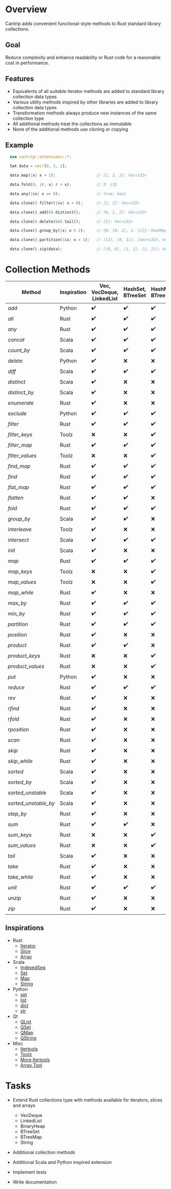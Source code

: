 # Overview

Cantrip adds convenient functional-style methods to Rust standard library collections.

## Goal

Reduce complexity and enhance readability or Rust code for a reasonable cost in performance.

## Features

* Equivalents of all suitable iterator methods are added to standard library collection data types
* Various utility methods inspired by other libraries are added to library collection data types
* Transformation methods always produce new instances of the same collection type
* All additional methods treat the collections as immutable
* None of the additional methods use cloning or copying

## Example

```rust
  use cantrip::extensions::*;

  let data = vec![0, 1, 2];

  data.map(|x| x + 1);                  // [1, 2, 3]: Vec<i32>

  data.fold(0, |r, x| r + x);           // 3: i32

  data.any(|&x| x == 0);                // true: bool

  data.clone().filter(|&x| x > 0);      // [1, 2]: Vec<i32>

  data.clone().add(0).distinct();       // [0, 1, 2]: Vec<i32>

  data.clone().delete(&0).tail();       // [2]: Vec<i32>

  data.clone().group_by(|x| x % 2);     // {0: [0, 2], 1: [1]}: HashMap<i32, Vec<i32>>

  data.clone().partition(|&x| x > 1);   // ([2], [0, 1]): (Vec<i32>, Vec<i32>)

  data.clone().zip(data);               // [(0, 0), (1, 1), (2, 2)]: Vec<(i32, i32)>
```


# Collection Methods

| Method               | Inspiration | Vec, VecDeque, LinkedList | HashSet, BTreeSet  | HashMap, BTreeMap  | Slice              |
|----------------------|-------------|---------------------------|--------------------|--------------------|--------------------|
| *add*                | Python      | :heavy_check_mark:        | :heavy_check_mark: | :heavy_check_mark: | :x:                |
| *all*                | Rust        | :heavy_check_mark:        | :heavy_check_mark: | :heavy_check_mark: | :heavy_check_mark: |
| *any*                | Rust        | :heavy_check_mark:        | :heavy_check_mark: | :heavy_check_mark: | :heavy_check_mark: |
| *concat*             | Scala       | :heavy_check_mark:        | :heavy_check_mark: | :heavy_check_mark: | :x:                |
| *count_by*           | Scala       | :heavy_check_mark:        | :heavy_check_mark: | :heavy_check_mark: | :heavy_check_mark: |
| *delete*             | Python      | :heavy_check_mark:        | :x:                | :x:                | :x:                |
| *diff*               | Scala       | :heavy_check_mark:        | :heavy_check_mark: | :heavy_check_mark: | :x:                |
| *distinct*           | Scala       | :heavy_check_mark:        | :x:                | :x:                | :x:                |
| *distinct_by*        | Scala       | :heavy_check_mark:        | :x:                | :x:                | :x:                |
| *enumerate*          | Rust        | :heavy_check_mark:        | :x:                | :x:                | :x:                |
| *exclude*            | Python      | :heavy_check_mark:        | :heavy_check_mark: | :heavy_check_mark: | :x:                |
| *filter*             | Rust        | :heavy_check_mark:        | :heavy_check_mark: | :heavy_check_mark: | :x:                |
| *filter_keys*        | Toolz       | :x:                       | :x:                | :heavy_check_mark: | :x:                |
| *filter_map*         | Rust        | :heavy_check_mark:        | :heavy_check_mark: | :heavy_check_mark: | :x:                |
| *filter_values*      | Toolz       | :x:                       | :x:                | :heavy_check_mark: | :x:                |
| *find_map*           | Rust        | :heavy_check_mark:        | :heavy_check_mark: | :heavy_check_mark: | :x:                |
| *find*               | Rust        | :heavy_check_mark:        | :heavy_check_mark: | :heavy_check_mark: | :heavy_check_mark: |
| *flat_map*           | Rust        | :heavy_check_mark:        | :heavy_check_mark: | :heavy_check_mark: | :x:                |
| *flatten*            | Rust        | :heavy_check_mark:        | :heavy_check_mark: | :x:                | :x:                |
| *fold*               | Rust        | :heavy_check_mark:        | :heavy_check_mark: | :heavy_check_mark: | :heavy_check_mark: |
| *group_by*           | Scala       | :heavy_check_mark:        | :heavy_check_mark: | :x:                | :x:                |
| *interleave*         | Toolz       | :heavy_check_mark:        | :x:                | :x:                | :x:                |
| *intersect*          | Scala       | :heavy_check_mark:        | :heavy_check_mark: | :heavy_check_mark: | :x:                |
| *init*               | Scala       | :heavy_check_mark:        | :x:                | :x:                | :heavy_check_mark: |
| *map*                | Rust        | :heavy_check_mark:        | :heavy_check_mark: | :heavy_check_mark: | :x:                |
| *map_keys*           | Toolz       | :x:                       | :x:                | :heavy_check_mark: | :x:                |
| *map_values*         | Toolz       | :x:                       | :x:                | :heavy_check_mark: | :x:                |
| *map_while*          | Rust        | :heavy_check_mark:        | :x:                | :x:                | :x:                |
| *max_by*             | Rust        | :heavy_check_mark:        | :heavy_check_mark: | :heavy_check_mark: | :heavy_check_mark: |
| *min_by*             | Rust        | :heavy_check_mark:        | :heavy_check_mark: | :heavy_check_mark: | :heavy_check_mark: |
| *partition*          | Rust        | :heavy_check_mark:        | :heavy_check_mark: | :heavy_check_mark: | :x:                |
| *position*           | Rust        | :heavy_check_mark:        | :x:                | :x:                | :heavy_check_mark: |
| *product*            | Rust        | :heavy_check_mark:        | :heavy_check_mark: | :x:                | :x:                |
| *product_keys*       | Rust        | :x:                       | :x:                | :heavy_check_mark: | :x:                |
| *product_values*     | Rust        | :x:                       | :x:                | :heavy_check_mark: | :x:                |
| *put*                | Python      | :heavy_check_mark:        | :x:                | :x:                | :x:                |
| *reduce*             | Rust        | :heavy_check_mark:        | :heavy_check_mark: | :heavy_check_mark: | :heavy_check_mark: |
| *rev*                | Rust        | :heavy_check_mark:        | :x:                | :x:                | :x:                |
| *rfind*              | Rust        | :heavy_check_mark:        | :x:                | :x:                | :heavy_check_mark: |
| *rfold*              | Rust        | :heavy_check_mark:        | :x:                | :x:                | :heavy_check_mark: |
| *rposition*          | Rust        | :heavy_check_mark:        | :x:                | :x:                | :heavy_check_mark: |
| *scan*               | Rust        | :heavy_check_mark:        | :x:                | :x:                | :x:                |
| *skip*               | Rust        | :heavy_check_mark:        | :x:                | :x:                | :x:                |
| *skip_while*         | Rust        | :heavy_check_mark:        | :x:                | :x:                | :heavy_check_mark: |
| *sorted*             | Scala       | :heavy_check_mark:        | :x:                | :x:                | :x:                |
| *sorted_by*          | Scala       | :heavy_check_mark:        | :x:                | :x:                | :x:                |
| *sorted_unstable*    | Scala       | :heavy_check_mark:        | :x:                | :x:                | :x:                |
| *sorted_unstable_by* | Scala       | :heavy_check_mark:        | :x:                | :x:                | :x:                |
| *step_by*            | Rust        | :heavy_check_mark:        | :x:                | :x:                | :x:                |
| *sum*                | Rust        | :heavy_check_mark:        | :heavy_check_mark: | :x:                | :x:                |
| *sum_keys*           | Rust        | :x:                       | :x:                | :heavy_check_mark: | :x:                |
| *sum_values*         | Rust        | :x:                       | :x:                | :heavy_check_mark: | :x:                |
| *tail*               | Scala       | :heavy_check_mark:        | :x:                | :x:                | :heavy_check_mark: |
| *take*               | Rust        | :heavy_check_mark:        | :x:                | :x:                | :x:                |
| *take_while*         | Rust        | :heavy_check_mark:        | :x:                | :x:                | :heavy_check_mark: |
| *unit*               | Rust        | :heavy_check_mark:        | :heavy_check_mark: | :heavy_check_mark: | :x:                |
| *unzip*              | Rust        | :heavy_check_mark:        | :x:                | :x:                | :x:                |
| *zip*                | Rust        | :heavy_check_mark:        | :x:                | :x:                | :x:                |


## Inspirations

- Rust
  - [Iterator](https://doc.rust-lang.org/std/iter/trait.Iterator.html)
  - [Slice](https://doc.rust-lang.org/std/primitive.slice.html)
  - [Array](https://doc.rust-lang.org/std/primitive.array.html)
- Scala
  - [IndexedSeq](https://www.scala-lang.org/api/3.3.1/scala/collection/immutable/IndexedSeq.html)
  - [Set](https://www.scala-lang.org/api/3.3.1/scala/collection/immutable/Set.html)
  - [Map](https://www.scala-lang.org/api/3.3.1/scala/collection/immutable/Map.html)
  - [String](https://www.scala-lang.org/api/3.3.1/scala/collection/StringOps.html)
- Python
  - [set](https://python-reference.readthedocs.io/en/latest/docs/sets/index.html)
  - [list](https://python-reference.readthedocs.io/en/latest/docs/list/index.html)
  - [dict](https://python-reference.readthedocs.io/en/latest/docs/dict/index.html)
  - [str](https://python-reference.readthedocs.io/en/latest/docs/str/index.html)
- Qt
  - [QList](https://doc.qt.io/qt-6/qlist.html)
  - [QSet](https://doc.qt.io/qt-6/qset.html)
  - [QMap](https://doc.qt.io/qt-6/qmap.html)
  - [QString](https://doc.qt.io/qt-6/qstring.htm)
- Misc
  - [Itertools](https://docs.rs/itertools/latest/itertools/index.html)
  - [Toolz](https://toolz.readthedocs.io/en/latest/api.html)
  - [More Itertools](https://more-itertools.readthedocs.io/en/stable/api.html)
  - [Array Tool](https://github.com/danielpclark/array_tool/tree/master)

# Tasks

- Extend Rust collections type with methods available for iterators, slices and arrays
  - VecDeque
  - LinkedList
  - BinaryHeap
  - BTreeSet
  - BTreeMap
  - String

- Additional collection methods

- Additional Scala and Python inspired extension

- Implement tests

- Write documentation
